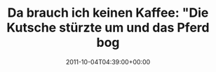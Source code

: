 ---
retweeted: false
source: <a href="http://twitter.com/download/android" rel="nofollow">Twitter for Android</a>
entities:
  hashtags: []
  symbols: []
  user_mentions: []
  urls:
  - url: http://t.co/0JfH5Gyh
    expanded_url: http://www.polizei.sachsen.de/pd_sws/6998.htm?utm_source=twitterfeed&utm_medium=twitter
    display_url: polizei.sachsen.de/pd_sws/6998.ht…
    indices:
    - '111'
    - '131'
display_text_range:
- '0'
- '131'
favorite_count: '0'
id_str: '121081863900106752'
truncated: false
retweet_count: '0'
id: '121081863900106752'
possibly_sensitive: false
created_at: Tue Oct 04 04:39:00 +0000 2011
favorited: false
full_text: 'Da brauch ich keinen Kaffee: "Die Kutsche stürzte um und das Pferd bog
  nach rechts in die Treuener Straße ab".'
lang: de
quote_url: http://www.polizei.sachsen.de/pd_sws/6998.htm?utm_source=twitterfeed&utm_medium=twitter
tags:
- pesos/twitter
date: '2011-10-04T04:39:00+00:00'
src: https://twitter.com/bascht/status/121081863900106752
original_url: https://twitter.com/bascht/status/121081863900106752
type: twitter_tweet
text: 'Da brauch ich keinen Kaffee: "Die Kutsche stürzte um und das Pferd bog nach
  rechts in die Treuener Straße ab".'
title: 'Da brauch ich keinen Kaffee: "Die Kutsche stürzte um und das Pferd bog '

---